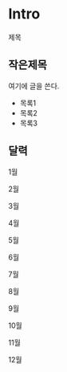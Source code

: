 # Intro

제목

## 작은제목

여기에 글을 쓴다. 
- 목록1
- 목록2
- 목록3

## 달력 

1월

2월

3월

4월

5월

6월

7월

8월

9월

10월

11월

12월

